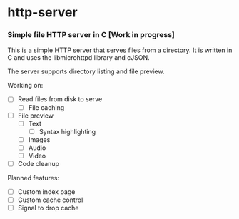 # http-server

### Simple file HTTP server in C [Work in progress]

This is a simple HTTP server that serves files from a directory. It is written in C and uses the libmicrohttpd library and cJSON.

The server supports directory listing and file preview.

Working on:

- [ ] Read files from disk to serve
  - [ ] File caching
- [ ] File preview
  - [ ] Text
    - [ ] Syntax highlighting
  - [ ] Images
  - [ ] Audio
  - [ ] Video
- [ ] Code cleanup

Planned features:

- [ ] Custom index page
- [ ] Custom cache control
- [ ] Signal to drop cache
